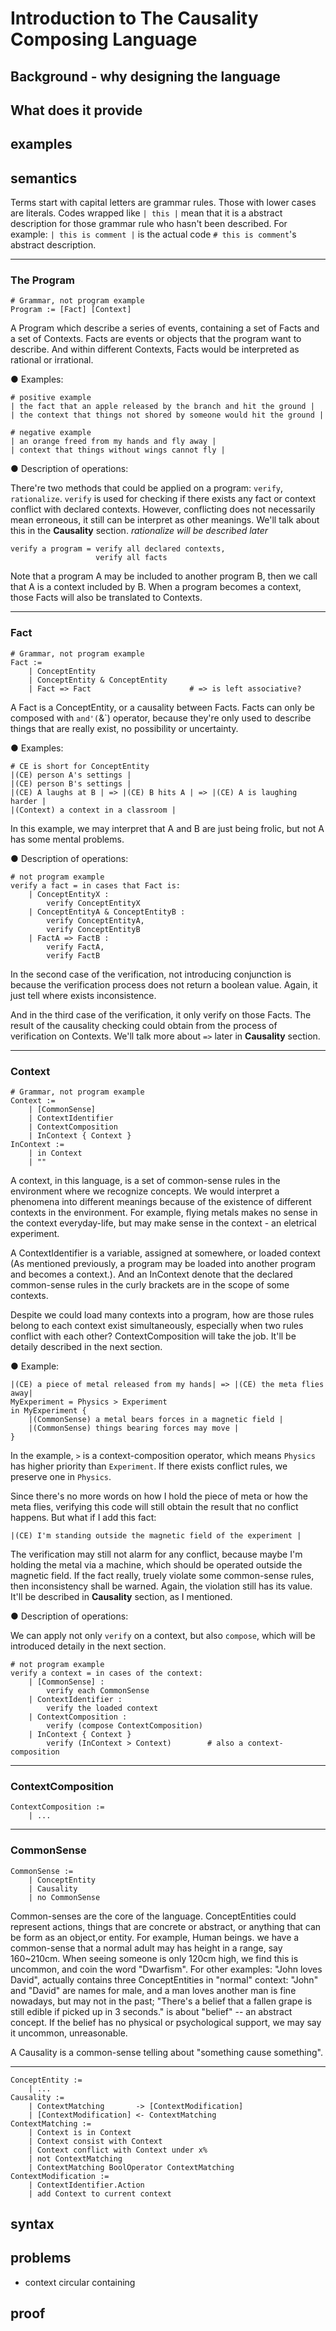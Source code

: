 # Introduction to The Causality Composing Language

## Background - why designing the language
## What does it provide

## examples

## semantics

Terms start with capital letters are grammar rules. Those with lower cases are literals.
Codes wrapped like `| this |` mean that it is a abstract description for those grammar rule who hasn't been described.
For example: `| this is comment |` is the actual code `# this is comment`'s abstract description.

- - -

### The Program

	# Grammar, not program example
	Program := [Fact] [Context]

A Program which describe a series of events, containing a set of Facts and a set of Contexts.
Facts are events or objects that the program want to describe. And within different Contexts,
Facts would be interpreted as rational or irrational.

● Examples:

	# positive example
	| the fact that an apple released by the branch and hit the ground |
	| the context that things not shored by someone would hit the ground |

	# negative example
	| an orange freed from my hands and fly away |
	| context that things without wings cannot fly |

● Description of operations:

There're two methods that could be applied on a program: `verify`, `rationalize`. 
`verify` is used for checking if there exists any fact or context conflict with declared contexts.
However, conflicting does not necessarily mean erroneous, it still can be interpret as other meanings.
We'll talk about this in the **Causality** section.
*rationalize will be described later*

	verify a program = verify all declared contexts,
                       verify all facts

Note that a program A may be included to another program B, then we call that A is a context included by B.
When a program becomes a context, those Facts will also be translated to Contexts.

- - -

### Fact

	# Grammar, not program example
	Fact :=
		| ConceptEntity
		| ConceptEntity & ConceptEntity
		| Fact => Fact						# => is left associative?

A Fact is a ConceptEntity, or a causality between Facts.
Facts can only be composed with `and'(`&`) operator, because they're only used to describe things that are really exist,
no possibility or uncertainty.

● Examples:

    # CE is short for ConceptEntity
	|(CE) person A's settings |
	|(CE) person B's settings |
	|(CE) A laughs at B | => |(CE) B hits A | => |(CE) A is laughing harder |
	|(Context) a context in a classroom |

In this example, we may interpret that A and B are just being frolic, but not A has some mental problems.

● Description of operations:

	# not program example
	verify a fact = in cases that Fact is:
		| ConceptEntityX : 
            verify ConceptEntityX
		| ConceptEntityA & ConceptEntityB : 
            verify ConceptEntityA,
            verify ConceptEntityB
		| FactA => FactB :
            verify FactA,
            verify FactB

In the second case of the verification, not introducing conjunction is because the verification process does not
return a boolean value. Again, it just tell where exists inconsistence.

And in the third case of the verification, it only verify on those Facts. The result of the causality checking could
obtain from the process of verification on Contexts.
We'll talk more about `=>` later in **Causality** section.


- - -

### Context

    # Grammar, not program example
    Context :=
        | [CommonSense]
        | ContextIdentifier
        | ContextComposition
        | InContext { Context }
    InContext :=
        | in Context
        | ""

A context, in this language, is a set of common-sense rules in the environment where we recognize concepts. We would
interpret a phenomena into different meanings because of the existence of different contexts in the environment. For
example, flying metals makes no sense in the context everyday-life, but may make sense in the context - an eletrical
experiment.

A ContextIdentifier is a variable, assigned at somewhere, or loaded context (As mentioned previously, a program may be
loaded into another program and becomes a context.). And an InContext denote that the declared common-sense rules in the
curly brackets are in the scope of some contexts.

Despite we could load many contexts into a program, how are those rules belong to each context exist simultaneously,
especially when two rules conflict with each other?
ContextComposition will take the job. It'll be detaily described in the next section.

● Example:

    |(CE) a piece of metal released from my hands| => |(CE) the meta flies away|
    MyExperiment = Physics > Experiment
    in MyExperiment {
        |(CommonSense) a metal bears forces in a magnetic field |
        |(CommonSense) things bearing forces may move |
    }

In the example, `>` is a context-composition operator, which means `Physics` has higher priority than `Experiment`. If
there exists conflict rules, we preserve one in `Physics`.

Since there's no more words on how I hold the piece of meta or how the meta flies, verifying this code will still obtain
the result that no conflict happens. But what if I add this fact:

    |(CE) I'm standing outside the magnetic field of the experiment |

The verification may still not alarm for any conflict, because maybe I'm holding the metal via a machine, which
should be operated outside the magnetic field. If the fact really, truely violate some common-sense rules, then
inconsistency shall be warned. Again, the violation still has its value. It'll be described in **Causality** section, as
I mentioned.

● Description of operations:

We can apply not only `verify` on a context, but also `compose`, which will be introduced detaily in the next section.

    # not program example
    verify a context = in cases of the context:
        | [CommonSense] :
            verify each CommonSense
        | ContextIdentifier :
            verify the loaded context
        | ContextComposition :
            verify (compose ContextComposition)
        | InContext { Context }
            verify (InContext > Context)        # also a context-composition

- - -

### ContextComposition

    ContextComposition :=
        | ...

- - -

### CommonSense

    CommonSense :=
        | ConceptEntity
        | Causality
        | no CommonSense

Common-senses are the core of the language. ConceptEntities could represent actions, things that are concrete or
abstract, or anything that can be form as an object,or entity. For example, Human beings. we have a common-sense that a
normal adult may has height in a range, say 160~210cm. When seeing someone is only 120cm high, we find this is uncommon,
and coin the word "Dwarfism". For other examples: "John loves David", actually contains three ConceptEntities in
"normal" context: "John" and "David" are names for male, and a man loves another man is fine nowadays, but may not in
the past; "There's a belief that a fallen grape is still edible if picked up in 3 seconds." is about "belief" -- an
abstract concept. If the belief has no physical or psychological support, we may say it uncommon, unreasonable.

A Causality is a common-sense telling about "something cause something".

- - -

    ConceptEntity :=
        | ...
    Causality :=
        | ContextMatching       -> [ContextModification]
        | [ContextModification] <- ContextMatching
    ContextMatching :=
        | Context is in Context
        | Context consist with Context
        | Context conflict with Context under x%
        | not ContextMatching
        | ContextMatching BoolOperator ContextMatching
    ContextModification :=
        | ContextIdentifier.Action
        | add Context to current context
    
## syntax

## problems

* context circular containing

## proof
